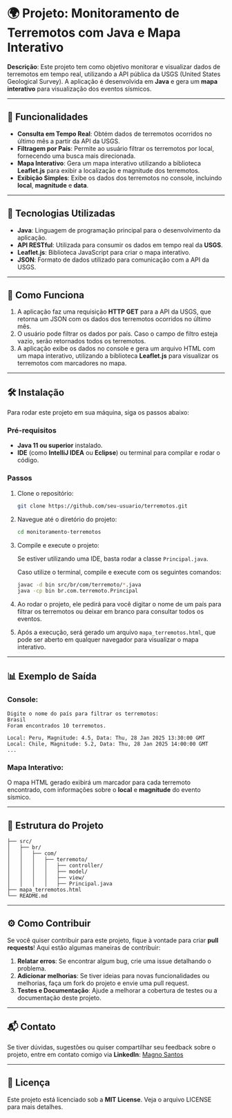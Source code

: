 # 🌍 **Projeto: Monitoramento de Terremotos com Java e Mapa Interativo**

**Descrição**: Este projeto tem como objetivo monitorar e visualizar dados de terremotos em tempo real, utilizando a API pública da USGS (United States Geological Survey). A aplicação é desenvolvida em **Java** e gera um **mapa interativo** para visualização dos eventos sísmicos.

---

## 🚀 **Funcionalidades**

- **Consulta em Tempo Real**: Obtém dados de terremotos ocorridos no último mês a partir da API da USGS.
- **Filtragem por País**: Permite ao usuário filtrar os terremotos por local, fornecendo uma busca mais direcionada.
- **Mapa Interativo**: Gera um mapa interativo utilizando a biblioteca **Leaflet.js** para exibir a localização e magnitude dos terremotos.
- **Exibição Simples**: Exibe os dados dos terremotos no console, incluindo **local**, **magnitude** e **data**.

---

## 🔧 **Tecnologias Utilizadas**

- **Java**: Linguagem de programação principal para o desenvolvimento da aplicação.
- **API RESTful**: Utilizada para consumir os dados em tempo real da **USGS**.
- **Leaflet.js**: Biblioteca JavaScript para criar o mapa interativo.
- **JSON**: Formato de dados utilizado para comunicação com a API da USGS.

---

## 📜 **Como Funciona**

1. A aplicação faz uma requisição **HTTP GET** para a API da USGS, que retorna um JSON com os dados dos terremotos ocorridos no último mês.
2. O usuário pode filtrar os dados por país. Caso o campo de filtro esteja vazio, serão retornados todos os terremotos.
3. A aplicação exibe os dados no console e gera um arquivo HTML com um mapa interativo, utilizando a biblioteca **Leaflet.js** para visualizar os terremotos com marcadores no mapa.

---

## 🛠️ **Instalação**

Para rodar este projeto em sua máquina, siga os passos abaixo:

### Pré-requisitos

- **Java 11 ou superior** instalado.
- **IDE** (como **IntelliJ IDEA** ou **Eclipse**) ou terminal para compilar e rodar o código.

### Passos

1. Clone o repositório:

   ```bash
   git clone https://github.com/seu-usuario/terremotos.git
   ```

2. Navegue até o diretório do projeto:

   ```bash
   cd monitoramento-terremotos
   ```

3. Compile e execute o projeto:

   Se estiver utilizando uma IDE, basta rodar a classe `Principal.java`.

   Caso utilize o terminal, compile e execute com os seguintes comandos:

   ```bash
   javac -d bin src/br/com/terremoto/*.java
   java -cp bin br.com.terremoto.Principal
   ```

4. Ao rodar o projeto, ele pedirá para você digitar o nome de um país para filtrar os terremotos ou deixar em branco para consultar todos os eventos.

5. Após a execução, será gerado um arquivo `mapa_terremotos.html`, que pode ser aberto em qualquer navegador para visualizar o mapa interativo.

---

## 📊 **Exemplo de Saída**

### Console:
```plaintext
Digite o nome do país para filtrar os terremotos:
Brasil
Foram encontrados 10 terremotos.

Local: Peru, Magnitude: 4.5, Data: Thu, 28 Jan 2025 13:30:00 GMT
Local: Chile, Magnitude: 5.2, Data: Thu, 28 Jan 2025 14:00:00 GMT
...
```

### Mapa Interativo:
O mapa HTML gerado exibirá um marcador para cada terremoto encontrado, com informações sobre o **local** e **magnitude** do evento sísmico.

---

## 📂 **Estrutura do Projeto**

```plaintext
├── src/
│   ├── br/
│   │   ├── com/
│   │   │   ├── terremoto/
│   │   │   │   ├── controller/
│   │   │   │   ├── model/
│   │   │   │   ├── view/
│   │   │   │   ├── Principal.java
├── mapa_terremotos.html
└── README.md
```

---

## ⚙️ **Como Contribuir**

Se você quiser contribuir para este projeto, fique à vontade para criar **pull requests**! Aqui estão algumas maneiras de contribuir:

1. **Relatar erros**: Se encontrar algum bug, crie uma issue detalhando o problema.
2. **Adicionar melhorias**: Se tiver ideias para novas funcionalidades ou melhorias, faça um fork do projeto e envie uma pull request.
3. **Testes e Documentação**: Ajude a melhorar a cobertura de testes ou a documentação deste projeto.

---

## 📬 **Contato**

Se tiver dúvidas, sugestões ou quiser compartilhar seu feedback sobre o projeto, entre em contato comigo via **LinkedIn**: [Magno Santos](https://www.linkedin.com/in/magnosantos)

---

## 📃 **Licença**

Este projeto está licenciado sob a **MIT License**. Veja o arquivo LICENSE para mais detalhes.
